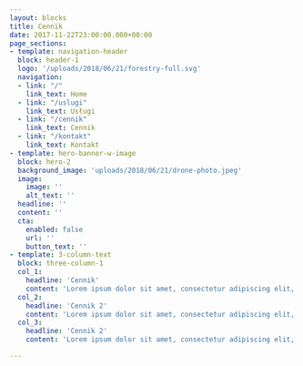 ```yaml
---
layout: blocks
title: Cennik
date: 2017-11-22T23:00:00.000+00:00
page_sections:
- template: navigation-header
  block: header-1
  logo: '/uploads/2018/06/21/forestry-full.svg'
  navigation:
  - link: "/"
    link_text: Home
  - link: "/uslugi"
    link_text: Usługi
  - link: "/cennik"
    link_text: Cennik
  - link: "/kontakt"
    link_text: Kontakt
- template: hero-banner-w-image
  block: hero-2
  background_image: 'uploads/2018/06/21/drone-photo.jpeg'
  image:
    image: ''
    alt_text: ''
  headline: ''
  content: ''
  cta:
    enabled: false
    url: ''
    button_text: ''
- template: 3-column-text
  block: three-column-1
  col_1:
    headline: 'Cennik'
    content: 'Lorem ipsum dolor sit amet, consectetur adipiscing elit, sed do eiusmod tempor incididunt ut labore et dolore magna aliqua. Faucibus ornare suspendisse sed nisi. Nisl condimentum id venenatis a condimentum vitae sapien pellentesque. Maecenas ultricies mi eget mauris pharetra et ultrices. Nisi porta lorem mollis aliquam ut porttitor leo a. Sit amet facilisis magna etiam. Lorem ipsum dolor sit amet. Eget egestas purus viverra accumsan in. Vel pretium lectus quam id leo in vitae turpis massa. Blandit aliquam etiam erat velit scelerisque in dictum non consectetur. Commodo viverra maecenas accumsan lacus vel facilisis. Ornare arcu odio ut sem. Mattis molestie a iaculis at. Elit at imperdiet dui accumsan. Nisl vel pretium lectus quam id leo in vitae. Id diam maecenas ultricies mi eget.'
  col_2:
    headline: 'Cennik 2'
    content: 'Lorem ipsum dolor sit amet, consectetur adipiscing elit, sed do eiusmod tempor incididunt ut labore et dolore magna aliqua. Faucibus ornare suspendisse sed nisi. Nisl condimentum id venenatis a condimentum vitae sapien pellentesque. Maecenas ultricies mi eget mauris pharetra et ultrices. Nisi porta lorem mollis aliquam ut porttitor leo a. Sit amet facilisis magna etiam. Lorem ipsum dolor sit amet. Eget egestas purus viverra accumsan in. Vel pretium lectus quam id leo in vitae turpis massa. Blandit aliquam etiam erat velit scelerisque in dictum non consectetur. Commodo viverra maecenas accumsan lacus vel facilisis. Ornare arcu odio ut sem. Mattis molestie a iaculis at. Elit at imperdiet dui accumsan. Nisl vel pretium lectus quam id leo in vitae. Id diam maecenas ultricies mi eget.'
  col_3:
    headline: 'Cennik 2'
    content: 'Lorem ipsum dolor sit amet, consectetur adipiscing elit, sed do eiusmod tempor incididunt ut labore et dolore magna aliqua. Faucibus ornare suspendisse sed nisi. Nisl condimentum id venenatis a condimentum vitae sapien pellentesque. Maecenas ultricies mi eget mauris pharetra et ultrices. Nisi porta lorem mollis aliquam ut porttitor leo a. Sit amet facilisis magna etiam. Lorem ipsum dolor sit amet. Eget egestas purus viverra accumsan in. Vel pretium lectus quam id leo in vitae turpis massa. Blandit aliquam etiam erat velit scelerisque in dictum non consectetur. Commodo viverra maecenas accumsan lacus vel facilisis. Ornare arcu odio ut sem. Mattis molestie a iaculis at. Elit at imperdiet dui accumsan. Nisl vel pretium lectus quam id leo in vitae. Id diam maecenas ultricies mi eget.'

---
```

